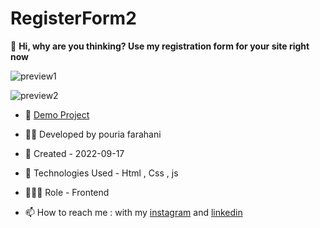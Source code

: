 # RegisterForm2

📜 **Hi, why are you thinking? Use my registration form for your site right now**

![preview1](https://user-images.githubusercontent.com/109727844/190862409-97a65735-619f-49a3-8574-d538566c2bec.jpg)

![preview2](https://user-images.githubusercontent.com/109727844/190862499-8015571a-152b-409e-bd82-3eaf2d3ded96.jpg)

- 🔗 [Demo Project](https://pouria-farahani-developer.github.io/RegisterForm2/)

- 👨‍💻 Developed by pouria farahani

- 📆 Created - 2022-09-17

- 🤖 Technologies Used - Html , Css , js

- 🕵🏻‍♀️ Role - Frontend

- 📫 How to reach me : with my [instagram](https://www.instagram.com/pouria_farahani_developer) and [linkedin](https://www.linkedin.com/in/pouria-farahani-developer)



